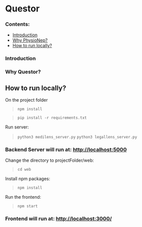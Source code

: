 # Questor

### Contents:
- [Introduction](https://github.com/supremex04/contextual-search?tab=readme-ov-file#introduction)
- [Why PhysioNep?](https://github.com/supremex04/contextual-search?tab=readme-ov-file#why-questor)
- [How to run locally?](https://github.com/supremex04/contextual-search?tab=readme-ov-file#how-to-run-locally)

### Introduction


### Why Questor?





## How to run locally?

On the project folder

> ``` npm install ```

> ```pip install -r requirements.txt```



Run server:
> ```python3 medilens_server.py```
> ```python3 legallens_server.py```

### Backend Server will run at: [http://localhost:5000](http://localhost:5000)

Change the directory to projectFolder/web:
> ```cd web```

Install npm packages:
> ```npm install```

Run the frontend:
> ```npm start```


### Frontend will run at: [http://localhost:3000/](http://localhost:3000/)